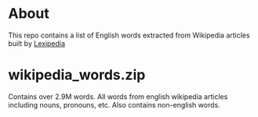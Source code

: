 # About
This repo contains a list of English words extracted from Wikipedia articles built by [Lexipedia](https://en.lexipedia.org)

# wikipedia_words.zip
Contains over 2.9M words. All words from english wikipedia articles including nouns, pronouns, etc. Also contains non-english words.
